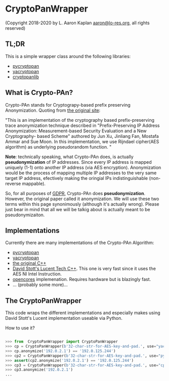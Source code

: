 # CryptoPanWrapper


(Copyright 2018-2020 by L. Aaron Kaplan <aaron@lo-res.org>, all rights reserved)


## TL;DR

This is a simple wrapper class around the following libraries:

  * [pycryptopan](https://github.com/certtools/pycryptopan)
  * [yacryptopan](https://github.com/keiichishima/yacryptopan/)
  * [cryptopanlib](https://github.com/certtools/cryptopanlib)


## What is Crypto-PAn?

Crypto-PAn stands for Cryptograpy-based prefix preserving Anonymization.
Quoting from [the original site]():

"This is an implementation of the cryptography based prefix-preserving trace
anonymization technique described in "Prefix-Preserving IP Address
Anonymization: Measurement-based Security Evaluation and a New Cryptography-
based Scheme" authored by Jun Xu, Jinliang Fan, Mostafa Ammar and Sue Moon.
In this implementation, we use Rijndael cipher(AES algorithm) as underlying
pseudorandom function. "

**Note**: technically speaking, what Crypto-PAn does, is actually **pseudonymization** of IP addresses.
Since every IP address is mapped uniquely (1-1) onto another IP address (via AES encryption). Anonymization would be the process of mapping multiple IP addresses to the very same target IP address, efectively making the oringial IPs indistinguishable (non-reverse mappable). 

So, for all purposes of [GDPR](https://en.wikipedia.org/wiki/General_Data_Protection_Regulation), Crypto-PAn does **pseudonymization**. However, the original paper called it anonymization.
We will use these two terms within this page synonimously (although it's actually wrong). Please just bear in mind that all we will be talkig about is actually meant to be pseudonymizaiton.


## Implementations

Currently there are many implementations of the Crypto-PAn Algorithm:

 * [pycryptopan](https://github.com/certtools/pycryptopan)
 * [yacryptopan](https://github.com/keiichishima/yacryptopan/)
 * [the original C++](https://www.cc.gatech.edu/computing/Telecomm/projects/cryptopan/)
 * [David Stott's Lucent Tech C++](https://www.cc.gatech.edu/computing/Networking/projects/cryptopan/lucent.shtml). This one is very fast since it uses the AES NI Intel Instruction.
 * [opencores](https://opencores.org/project/cryptopan_core) implemenation. Requires hardware but is blazingly fast.
 * ... (probably some more)...


## The CryptoPanWrapper

This code wraps the different implementations and especially makes using David Stott's Lucent implementation useable via Python.

How to use it?
```python

>>> from  CryptoPanWrapper import CryptoPanWrapper
>>> cp = CryptoPanWrapper(b'32-char-str-for-AES-key-and-pad.', use="yacryptopan")
>>> cp.anonymize('192.0.2.1') == '192.0.125.244')
>>> cp2 = CryptoPanWrapper(b'32-char-str-for-AES-key-and-pad.', use="pycryptopan")
>>> assert(cp2.anonymize('192.0.2.1') == '192.0.125.244')
>>> cp3 = CryptoPanWrapper(b'32-char-str-for-AES-key-and-pad.', use="cpp-cryptopan")
>>> cp3.anonymize('192.0.2.1')
...

```
